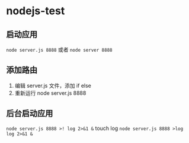 
# nodejs-test
## 启动应用
`node server.js 8888`
或者
`node server 8888`
## 添加路由
1. 编辑 server.js 文件，添加 if else
2. 重新运行 node server.js 8888

## 后台启动应用

`node server.js 8888 >! log 2>&1 &`
touch log
`node server.js 8888 >log log 2>&1 &`
